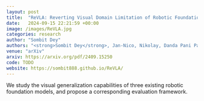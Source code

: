 ```yaml
---
layout: post
title:  "ReVLA: Reverting Visual Domain Limitation of Robotic Foundation Models"
date:   2024-09-15 22:21:59 +00:00
image: /images/ReVLA.jpg
categories: research
author: "Sombit Dey"
authors: "<strong>Sombit Dey</strong>, Jan-Nico, Nikolay, Danda Pani Paudel, Luc Van Gool"
venue: "arXiv"
arxiv: https://arxiv.org/pdf/2409.15250
code: TODO
website: https://sombit888.github.io/ReVLA/
---
```

We study the visual generalization capabilities of three existing robotic foundation models, and propose a corresponding evaluation framework.